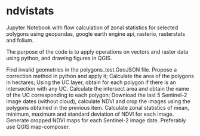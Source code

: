 # ndvistats
Jupyter Notebook with flow calculation of zonal statistics for selected polygons using geopandas, google earth engine api, rasterio, rasterstats and folium.

The purpose of the code is to apply operations on vectors and raster data using python, and drawing figures in QGIS.

Find invalid geometries in the polygons_test.GeoJSON file. Propose a correction method in python and apply it; Calculate the area of ​​the polygons in hectares; Using the UC layer, obtain for each polygon if there is an intersection with any UC. Calculate the intersect area and obtain the name of the UC corresponding to each polygon; Download the last 5 Sentinel-2 image dates (without cloud), calculate NDVI and crop the images using the polygons obtained in the previous item. Calculate zonal statistics of mean, minimum, maximum and standard deviation of NDVI for each image. Generate cropped NDVI maps for each Sentinel-2 image date. Preferably use QGIS map-composer.
